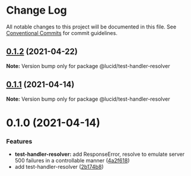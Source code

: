 # Change Log

All notable changes to this project will be documented in this file.
See [Conventional Commits](https://conventionalcommits.org) for commit guidelines.

## [0.1.2](https://github.com/Lucid-Deployment/lucid/compare/@lucid/test-handler-resolver@0.1.1...@lucid/test-handler-resolver@0.1.2) (2021-04-22)

**Note:** Version bump only for package @lucid/test-handler-resolver





## [0.1.1](https://github.com/Lucid-Deployment/lucid/compare/@lucid/test-handler-resolver@0.1.0...@lucid/test-handler-resolver@0.1.1) (2021-04-14)

**Note:** Version bump only for package @lucid/test-handler-resolver





# 0.1.0 (2021-04-14)


### Features

* **test-handler-resolver:** add ResponseError, resolve to emulate server 500 failures in a controllable manner ([4a2f618](https://github.com/Lucid-Deployment/lucid/commit/4a2f6180c93679ce22304592480392b01ff7927f))
* add test-handler-resolver ([2b174b8](https://github.com/Lucid-Deployment/lucid/commit/2b174b82cbf4a193c6a02df20ab9e24cba0cff53))
